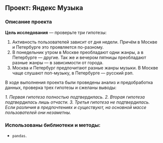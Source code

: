 ## Проект:  Яндекс Музыка

### **Описание проекта**

**Цель исследования** — проверьте три гипотезы:
1. Активность пользователей зависит от дня недели. Причём в Москве и Петербурге это проявляется по-разному.
2. В понедельник утром в Москве преобладают одни жанры, а в Петербурге — другие. Так же и вечером пятницы преобладают разные жанры — в зависимости от города.
3. Москва и Петербург предпочитают разные жанры музыки. В Москве чаще слушают поп-музыку, в Петербурге — русский рэп.

В ходе выполнения проекта были проведены анализ и предобработка данных, проверка трех гипотезы и сжеланы выводы:

_*1. Первая гипотеза полностью подтвердилась.*_
_*2. Вторая гипотеза подтвердилась лишь отчасти.*_
_*3. Третья гипотеза не подтвердилась. Если различия в предпочтениях и существуют, на основной массе пользователей они незаметны.*_

### Использованы библиотеки и методы:
* `pandas`.

